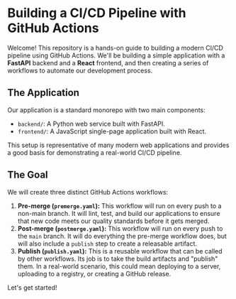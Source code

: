 # Building a CI/CD Pipeline with GitHub Actions

Welcome! This repository is a hands-on guide to building a modern CI/CD pipeline using GitHub Actions. We'll be building a simple application with a **FastAPI** backend and a **React** frontend, and then creating a series of workflows to automate our development process.

## The Application

Our application is a standard monorepo with two main components:

-   `backend/`: A Python web service built with FastAPI.
-   `frontend/`: A JavaScript single-page application built with React.

This setup is representative of many modern web applications and provides a good basis for demonstrating a real-world CI/CD pipeline.

## The Goal

We will create three distinct GitHub Actions workflows:

1.  **Pre-merge (`premerge.yaml`):** This workflow will run on every push to a non-main branch. It will lint, test, and build our applications to ensure that new code meets our quality standards before it gets merged.
2.  **Post-merge (`postmerge.yaml`):** This workflow will run on every push to the `main` branch. It will do everything the pre-merge workflow does, but will also include a `publish` step to create a releasable artifact.
3.  **Publish (`publish.yaml`):** This is a reusable workflow that can be called by other workflows. Its job is to take the build artifacts and "publish" them. In a real-world scenario, this could mean deploying to a server, uploading to a registry, or creating a GitHub release.

Let's get started!
